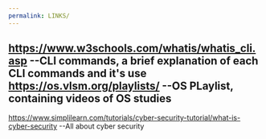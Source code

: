 ```yaml
---
permalink: LINKS/
---
```


https://www.w3schools.com/whatis/whatis_cli.asp --CLI commands, a brief explanation of each CLI commands and it's use
https://os.vlsm.org/playlists/ --OS PLaylist, containing videos of OS studies
---
https://www.simplilearn.com/tutorials/cyber-security-tutorial/what-is-cyber-security --All about cyber security
